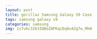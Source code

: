 ```yaml
---
layout: post
title: gorillaz Samsung Galaxy S9 Case
tags: samsung galaxy s9
categories: samsung
img: 1z7u6c3263IQBoZAPKqcDq8vAZg7w_MkW
---
```


